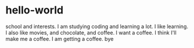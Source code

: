 # hello-world
school and interests.
I am studying coding and learning a lot. I like learning. I also like movies, and chocolate, and coffee. I want a coffee. I think I'll make me a coffee. I am getting a coffee.  bye
